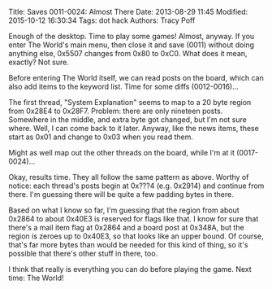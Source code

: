 Title: Saves 0011-0024: Almost There
Date: 2013-08-29 11:45
Modified: 2015-10-12 16:30:34
Tags: dot hack
Authors: Tracy Poff

Enough of the desktop. Time to play some games! Almost, anyway. If you enter The World's main menu, then close it and save (0011) without doing anything else, 0x5507 changes from 0x80 to 0xC0. What does it mean, exactly? Not sure.

Before entering The World itself, we can read posts on the board, which can also add items to the keyword list. Time for some diffs (0012-0016)...

The first thread, "System Explanation" seems to map to a 20 byte region from 0x28E4 to 0x28F7. Problem: there are only nineteen posts. Somewhere in the middle, and extra byte got changed, but I'm not sure where. Well, I can come back to it later. Anyway, like the news items, these start as 0x01 and change to 0x03 when you read them.

Might as well map out the other threads on the board, while I'm at it (0017-0024)...

Okay, results time. They all follow the same pattern as above. Worthy of notice: each thread's posts begin at 0x???4 (e.g. 0x2914) and continue from there. I'm guessing there will be quite a few padding bytes in there.

Based on what I know so far, I'm guessing that the region from about 0x2864 to about 0x40E3 is reserved for flags like that. I know for sure that there's a mail item flag at 0x2864 and a board post at 0x348A, but the region is zeroes up to 0x40E3, so that looks like an upper bound. Of course, that's far more bytes than would be needed for this kind of thing, so it's possible that there's other stuff in there, too.

I think that really is everything you can do before playing the game. Next time: The World!

